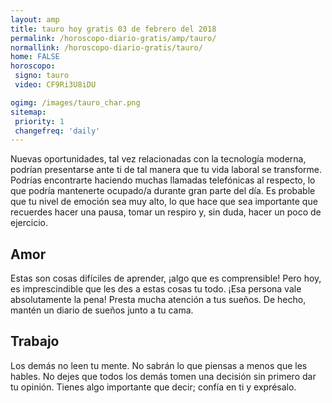 ```yaml
---
layout: amp
title: tauro hoy gratis 03 de febrero del 2018 
permalink: /horoscopo-diario-gratis/amp/tauro/
normallink: /horoscopo-diario-gratis/tauro/
home: FALSE
horoscopo:
 signo: tauro
 video: CF9Ri3U8iDU

ogimg: /images/tauro_char.png
sitemap:
 priority: 1
 changefreq: 'daily'
---
```



Nuevas oportunidades, tal vez relacionadas con la tecnología moderna, podrían presentarse ante ti de tal manera que tu vida laboral se transforme. Podrías encontrarte haciendo muchas llamadas telefónicas al respecto, lo que podría mantenerte ocupado/a durante gran parte del día. Es probable que tu nivel de emoción sea muy alto, lo que hace que sea importante que recuerdes hacer una pausa, tomar un respiro y, sin duda, hacer un poco de ejercicio.

## Amor

Estas son cosas difíciles de aprender, ¡algo que es comprensible! Pero hoy, es imprescindible que les des a estas cosas tu todo. ¡Esa persona vale absolutamente la pena! Presta mucha atención a tus sueños. De hecho, mantén un diario de sueños junto a tu cama.

## Trabajo

Los demás no leen tu mente. No sabrán lo que piensas a menos que les hables. No dejes que todos los demás tomen una decisión sin primero dar tu opinión. Tienes algo importante que decir; confía en ti y exprésalo.